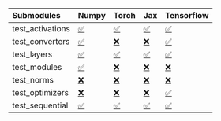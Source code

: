 | Submodules       | Numpy                                                                                                                           | Torch                                                                                                                           | Jax                                                                                                                             | Tensorflow                                                                                                                      |
|:-----------------|:--------------------------------------------------------------------------------------------------------------------------------|:--------------------------------------------------------------------------------------------------------------------------------|:--------------------------------------------------------------------------------------------------------------------------------|:--------------------------------------------------------------------------------------------------------------------------------|
| test_activations | <a href="https://github.com/unifyai/ivy/runs/8084148134?check_suite_focus=true" rel="noopener noreferrer" target="_blank">✅</a> | <a href="https://github.com/unifyai/ivy/runs/8084148566?check_suite_focus=true" rel="noopener noreferrer" target="_blank">✅</a> | <a href="https://github.com/unifyai/ivy/runs/8084148967?check_suite_focus=true" rel="noopener noreferrer" target="_blank">✅</a> | <a href="https://github.com/unifyai/ivy/runs/8084149344?check_suite_focus=true" rel="noopener noreferrer" target="_blank">✅</a> |
| test_converters  | <a href="https://github.com/unifyai/ivy/runs/8084148195?check_suite_focus=true" rel="noopener noreferrer" target="_blank">✅</a> | <a href="https://github.com/unifyai/ivy/runs/8084148611?check_suite_focus=true" rel="noopener noreferrer" target="_blank">❌</a> | <a href="https://github.com/unifyai/ivy/runs/8084149018?check_suite_focus=true" rel="noopener noreferrer" target="_blank">❌</a> | <a href="https://github.com/unifyai/ivy/runs/8084149385?check_suite_focus=true" rel="noopener noreferrer" target="_blank">✅</a> |
| test_layers      | <a href="https://github.com/unifyai/ivy/runs/8084148258?check_suite_focus=true" rel="noopener noreferrer" target="_blank">✅</a> | <a href="https://github.com/unifyai/ivy/runs/8084148687?check_suite_focus=true" rel="noopener noreferrer" target="_blank">✅</a> | <a href="https://github.com/unifyai/ivy/runs/8084149078?check_suite_focus=true" rel="noopener noreferrer" target="_blank">✅</a> | <a href="https://github.com/unifyai/ivy/runs/8084149443?check_suite_focus=true" rel="noopener noreferrer" target="_blank">✅</a> |
| test_modules     | <a href="https://github.com/unifyai/ivy/runs/8084148334?check_suite_focus=true" rel="noopener noreferrer" target="_blank">✅</a> | <a href="https://github.com/unifyai/ivy/runs/8084148737?check_suite_focus=true" rel="noopener noreferrer" target="_blank">❌</a> | <a href="https://github.com/unifyai/ivy/runs/8084149134?check_suite_focus=true" rel="noopener noreferrer" target="_blank">❌</a> | <a href="https://github.com/unifyai/ivy/runs/8084149507?check_suite_focus=true" rel="noopener noreferrer" target="_blank">❌</a> |
| test_norms       | <a href="https://github.com/unifyai/ivy/runs/8084148391?check_suite_focus=true" rel="noopener noreferrer" target="_blank">❌</a> | <a href="https://github.com/unifyai/ivy/runs/8084148780?check_suite_focus=true" rel="noopener noreferrer" target="_blank">❌</a> | <a href="https://github.com/unifyai/ivy/runs/8084149186?check_suite_focus=true" rel="noopener noreferrer" target="_blank">❌</a> | <a href="https://github.com/unifyai/ivy/runs/8084149600?check_suite_focus=true" rel="noopener noreferrer" target="_blank">❌</a> |
| test_optimizers  | <a href="https://github.com/unifyai/ivy/runs/8084148445?check_suite_focus=true" rel="noopener noreferrer" target="_blank">❌</a> | <a href="https://github.com/unifyai/ivy/runs/8084148856?check_suite_focus=true" rel="noopener noreferrer" target="_blank">❌</a> | <a href="https://github.com/unifyai/ivy/runs/8084149239?check_suite_focus=true" rel="noopener noreferrer" target="_blank">❌</a> | <a href="https://github.com/unifyai/ivy/runs/8084149700?check_suite_focus=true" rel="noopener noreferrer" target="_blank">✅</a> |
| test_sequential  | <a href="https://github.com/unifyai/ivy/runs/8084148518?check_suite_focus=true" rel="noopener noreferrer" target="_blank">✅</a> | <a href="https://github.com/unifyai/ivy/runs/8084148910?check_suite_focus=true" rel="noopener noreferrer" target="_blank">✅</a> | <a href="https://github.com/unifyai/ivy/runs/8084149305?check_suite_focus=true" rel="noopener noreferrer" target="_blank">✅</a> | <a href="https://github.com/unifyai/ivy/runs/8084149788?check_suite_focus=true" rel="noopener noreferrer" target="_blank">✅</a> |